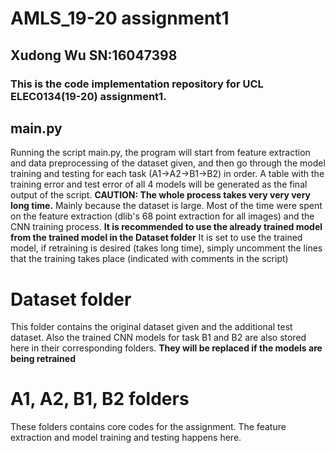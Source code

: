 # AMLS_19-20 assignment1
## Xudong Wu SN:16047398

### This is the code implementation repository for UCL ELEC0134(19-20) assignment1.


## main.py
Running the script main.py, the program will start from feature extraction and data preprocessing of the dataset given, and then go through the model training and testing for each task (A1->A2->B1->B2) in order. A table with the training error and test error of all 4 models will be generated as the final output of the script. **CAUTION: The whole process takes very very very long time.** Mainly because the dataset is large. Most of the time were spent on the feature extraction (dlib's 68 point extraction for all images) and the CNN training process. **It is recommended to use the already trained model from the trained model in the Dataset folder** It is set to use the trained model, if retraining is desired (takes long time), simply uncomment the lines that the training takes place (indicated with comments in the script)

# Dataset folder
This folder contains the original dataset given and the additional test dataset. Also the trained CNN models for task B1 and B2 are also stored here in their corresponding folders. **They will be replaced if the models are being retrained**

# A1, A2, B1, B2 folders
These folders contains core codes for the assignment. The feature extraction and model training and testing happens here.
